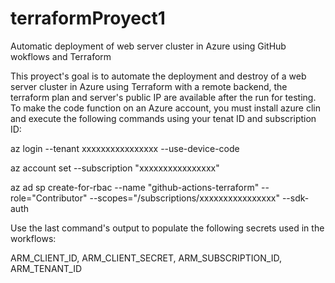 # terraformProyect1
Automatic deployment of web server cluster in Azure using GitHub wokflows and Terraform

This proyect's goal is to automate the deployment and destroy of a web server cluster in Azure using Terraform with a remote backend, the terraform plan and server's public IP are available after the run for testing.
To make the code function on an Azure account, you must install azure clin and execute the following commands using your tenat ID and subscription ID:

az login --tenant xxxxxxxxxxxxxxxx --use-device-code

az account set --subscription "xxxxxxxxxxxxxxxx"

az ad sp create-for-rbac --name "github-actions-terraform" --role="Contributor" --scopes="/subscriptions/xxxxxxxxxxxxxxxx" --sdk-auth

Use the last command's output to populate the following secrets used in the workflows:

ARM_CLIENT_ID, ARM_CLIENT_SECRET, ARM_SUBSCRIPTION_ID, ARM_TENANT_ID
